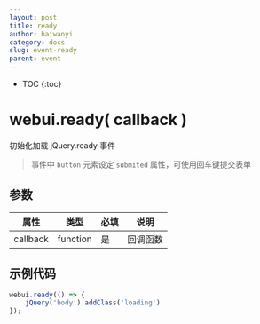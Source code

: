 ```yaml
---
layout: post
title: ready
author: baiwanyi
category: docs
slug: event-ready
parent: event
---
```

* TOC
{:toc}

# webui.ready( callback )
初始化加载 jQuery.ready 事件
> 事件中 `button` 元素设定 `submited` 属性，可使用回车键提交表单

## 参数

| 属性     | 类型     | 必填 | 说明                |
| -------- | -------- | ---- | ------------------- |
| callback | function | 是   | 回调函数            |

## 示例代码

```javascript
webui.ready(() => {
    jQuery('body').addClass('loading')
});
```
